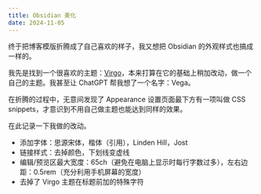 ```yaml
---
title: Obsidian 美化
date: 2024-11-05
---
```

终于把博客模版折腾成了自己喜欢的样子，我又想把 Obsidian 的外观样式也搞成一样的。

我先是找到一个很喜欢的主题：[Virgo](https://github.com/loveminimal/obsidian-theme-virgo)，本来打算在它的基础上稍加改动，做一个自己的主题。我甚至让 ChatGPT 帮我想了一个名字：Vega。

在折腾的过程中，无意间发现了 Appearance 设置页面最下方有一项叫做 CSS snippets，才意识到不用自己做主题也能达到同样的效果。

在此记录一下我做的改动。

- 添加字体：思源宋体，楷体（引用），Linden Hill，Jost
- 链接样式：去掉颜色，下划线变虚线
- 编辑/预览区最大宽度：65ch（避免在电脑上显示时每行字数过多），左右边距：0.5rem（充分利用手机屏幕的宽度）
- 去掉了 Virgo 主题在标题前加的特殊字符
